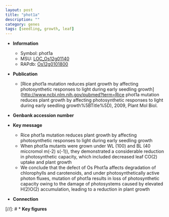 ```yaml
---
layout: post
title: "phot1a"
description: ""
category: genes
tags: [seedling, growth, leaf]
---
```


* **Information**  
    + Symbol: phot1a  
    + MSU: [LOC_Os12g01140](http://rice.plantbiology.msu.edu/cgi-bin/ORF_infopage.cgi?orf=LOC_Os12g01140)  
    + RAPdb: [Os12g0101800](http://rapdb.dna.affrc.go.jp/viewer/gbrowse_details/irgsp1?name=Os12g0101800)  

* **Publication**  
    + [Rice phot1a mutation reduces plant growth by affecting photosynthetic responses to light during early seedling growth](http://www.ncbi.nlm.nih.gov/pubmed?term=Rice phot1a mutation reduces plant growth by affecting photosynthetic responses to light during early seedling growth%5BTitle%5D), 2009, Plant Mol Biol.

* **Genbank accession number**  

* **Key message**  
    + Rice phot1a mutation reduces plant growth by affecting photosynthetic responses to light during early seedling growth
    + When phot1a mutants were grown under WL (100) and BL (40 miccromol m(-2) s(-1)), they demonstrated a considerable reduction in photosynthetic capacity, which included decreased leaf CO(2) uptake and plant growth
    + We conclude that the defect of Os Phot1a affects degradation of chlorophylls and carotenoids, and under photosynthetically active photon fluxes, mutation of phot1a results in loss of photosynthetic capacity owing to the damage of photosystems caused by elevated H(2)O(2) accumulation, leading to a reduction in plant growth

* **Connection**  

[//]: # * **Key figures**  



